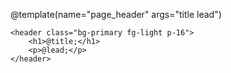@template(name="page_header" args="title lead")
```
<header class="bg-primary fg-light p-16">
    <h1>@title;</h1>
    <p>@lead;</p>
</header>
```